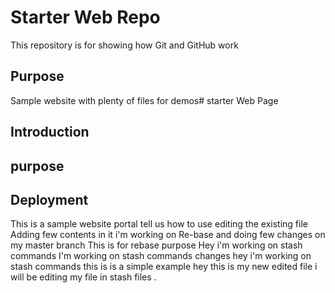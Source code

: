# Starter Web Repo

This repository is for showing how Git and GitHub work

## Purpose

Sample website with plenty of files for demos# starter Web Page 
 ## Introduction 
 ## purpose 
 ## Deployment 
 This is a sample website portal tell us how to use 
 editing the existing file 
 Adding few contents in it 
 i'm working on Re-base and doing few changes on my master branch 
 This is for rebase purpose 
 Hey i'm working on stash commands 
 I'm working on stash commands changes 
 hey i'm working on stash commands
 this is is a simple example
 hey this is my new edited file
 i will be editing my file in stash files .
